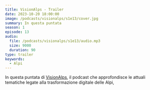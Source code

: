 ```yaml
---
title: VisionAlps - Trailer
date: 2023-10-20 18:00:00
image: /podcasts/visionalps/s1e13/cover.jpg
summary: In questa puntata
season: 1
episode: 13
audio:
  file: /podcasts/visionalps/s1e13/audio.mp3
  size: 9000
  duration: 90
type: trailer
keywords:
  - Alpi
---
```


In questa puntata di [VisionAlps](https://www.visionalps.com/), il podcast che approfondisce le attuali tematiche legate alla trasformazione digitale delle Alpi,